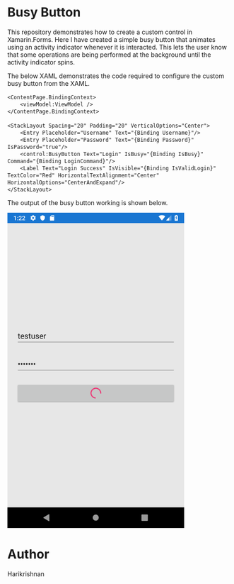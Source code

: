 Busy Button
================

This repository demonstrates how to create a custom control in Xamarin.Forms. Here I have created a simple busy button that animates using an activity indicator whenever it is interacted. This lets the user know that some operations are being performed at the background until the activity indicator spins.  

The below XAML demonstrates the code required to configure the custom busy button from the XAML. 

<?xml version="1.0" encoding="utf-8" ?>
<ContentPage xmlns="http://xamarin.com/schemas/2014/forms"
             xmlns:x="http://schemas.microsoft.com/winfx/2009/xaml"
             xmlns:d="http://xamarin.com/schemas/2014/forms/design"
             xmlns:mc="http://schemas.openxmlformats.org/markup-compatibility/2006"
             xmlns:control="clr-namespace:BusyButtonDemo.Control"
             xmlns:viewModel="clr-namespace:BusyButtonDemo.ViewModel"
             mc:Ignorable="d"
             x:Class="BusyButtonDemo.MainPage">

    <ContentPage.BindingContext>
        <viewModel:ViewModel />
    </ContentPage.BindingContext>

    <StackLayout Spacing="20" Padding="20" VerticalOptions="Center">
        <Entry Placeholder="Username" Text="{Binding Username}"/>
        <Entry Placeholder="Password" Text="{Binding Password}" IsPassword="true"/>
        <control:BusyButton Text="Login" IsBusy="{Binding IsBusy}" Command="{Binding LoginCommand}"/>
        <Label Text="Login Success" IsVisible="{Binding IsValidLogin}" TextColor="Red" HorizontalTextAlignment="Center" HorizontalOptions="CenterAndExpand"/>
    </StackLayout>
</ContentPage>


The output of the busy button working is shown below. 

<img src="Screenshots/BusyButton.png" Width="400" />


Author
======
Harikrishnan
